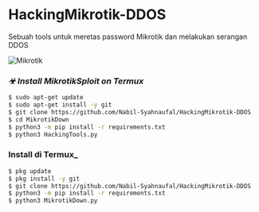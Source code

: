 # HackingMikrotik-DDOS
Sebuah tools untuk meretas password Mikrotik dan melakukan serangan DDOS


![Mikrotik](https://user-images.githubusercontent.com/97229948/163633444-01077e34-95ac-4f0d-a05a-c9b52328309b.png)

### _☣ Install MikrotikSploit on Termux_

```BASH
$ sudo apt-get update
$ sudo apt-get install -y git
$ git clone https://github.com/Nabil-Syahnaufal/HackingMikrotik-DDOS
$ cd MikrotikDown
$ python3 -m pip install -r requirements.txt
$ python3 HackingTools.py
```



### Install di Termux_

```BASH
$ pkg update
$ pkg install -y git
$ git clone https://github.com/Nabil-Syahnaufal/HackingMikrotik-DDOS
$ python3 -m pip install -r requirements.txt
$ python3 MikrotikDown.py
```
